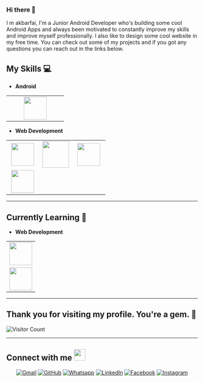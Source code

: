 ### Hi there 👋

I m akbarfai, I'm a Junior Android Developer who's building some cool Android Apps and always been motivated to constantly improve my skills and improve myself professionally. I also like to design some cool website in my free time. You can check out some of my projects and if you got any questions you can reach out in the links below.




## My Skills :computer:

- **Android**
<table align="center">
<tbody>
 <tr>
<td align="center" width="50%">
<img height=60px src="https://www.vectorlogo.zone/logos/android/android-icon.svg"> 
</td>


</tr>

</tbody>
</table>

- **Web Development**
<table align="center">
<tbody>
 <tr>
<td align="center" width="33%">
<img height=60px src="https://www.vectorlogo.zone/logos/w3_html5/w3_html5-ar21.svg"> 
</td>

<td align="center" width="33%">
<img height=70px src="https://1000logos.net/wp-content/uploads/2020/09/CSS-Logo.png"> 
</td>

<td align="center" width="33%">
<img height=60px src="https://www.vectorlogo.zone/logos/getbootstrap/getbootstrap-ar21.svg"> 
</td>

</tr>

 <tr>
<td align="center" width="33%">
<img height=60px src="https://www.vectorlogo.zone/logos/javascript/javascript-ar21.svg"> 
</td>

</tr>

</tbody>
</table>

<hr>

## Currently Learning :beginner:

- **Web Development**
<table align="center">
<tbody>
 <tr>
<td align="center" width="100%">
<img height=60px src="https://www.vectorlogo.zone/logos/reactjs/reactjs-ar21.svg"> 
</td>

</tr>
  
<tr>
<td align="center" width="100%">
<img height=60px src="https://www.vectorlogo.zone/logos/flutterio/flutterio-ar21.svg"> 
</td>

</tr>

</tbody>
</table>


<hr>

## Thank you for visiting my profile. You're a gem. :gem:

![Visitor Count](https://profile-counter.glitch.me/akbarfai-blub/count.svg)

<hr>


## Connect with me <img src="https://media.giphy.com/media/iY8CRBdQXODJSCERIr/giphy.gif" width="30px">
<p align="center">
	<a href="mailto:bothxline@gmail.com"><img img src="https://img.shields.io/badge/gmail-%23EA4335.svg?style=plastic&logo=gmail&logoColor=white" alt="Gmail"/></a>
	<a href="https://github.com/akbarfai-blub"><img src="https://img.shields.io/badge/github-%23181717.svg?style=plastic&logo=github&logoColor=white" alt="GitHub"/></a>
	<a href="https://wa.me/082148686343"><img src="https://img.shields.io/badge/whatsapp-%2325D366.svg?style=plastic&logo=whatsapp&logoColor=white" alt="Whatsapp"/></a>
	<a href="https://www.linkedin.com/in/akbrfai28/"><img src="https://img.shields.io/badge/linkedin-%230A66C2.svg?style=plastic&logo=linkedin&logoColor=white" alt="LinkedIn"/></a>
	<a href="https://www.facebook.com/akbaranwari55"><img src="https://img.shields.io/badge/facebook-%231877F2.svg?style=plastic&logo=facebook&logoColor=white" alt="Facebook"/></a>
	<a href="https://www.instagram.com/abbr04/"><img src="https://img.shields.io/badge/instagram-%23E4405F.svg?style=plastic&logo=instagram&logoColor=white" alt="Instagram"/></a>
</p>
<!--
**akbarfai-blub/akbarfai-blub** is a ✨ _special_ ✨ repository because its `README.md` (this file) appears on your GitHub profile.

Here are some ideas to get you started:

- 🔭 I’m currently working on ...
- 🌱 I’m currently learning ...
- 👯 I’m looking to collaborate on ...
- 🤔 I’m looking for help with ...
- 💬 Ask me about ...
- 📫 How to reach me: ...
- 😄 Pronouns: ...
- ⚡ Fun fact: ...
-->
